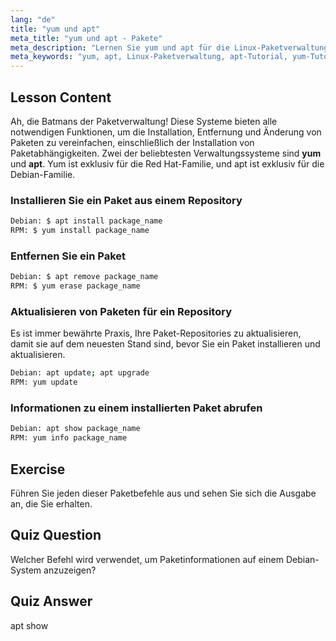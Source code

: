 ```yaml
---
lang: "de"
title: "yum und apt"
meta_title: "yum und apt - Pakete"
meta_description: "Lernen Sie yum und apt für die Linux-Paketverwaltung. Installieren, entfernen und aktualisieren Sie Software auf Debian-/RPM-Systemen mit diesem Tutorial für Anfänger. Starten Sie noch heute!"
meta_keywords: "yum, apt, Linux-Paketverwaltung, apt-Tutorial, yum-Tutorial, Linux-Befehle, Anfängerleitfaden, Paketinstallation"
---
```


## Lesson Content

Ah, die Batmans der Paketverwaltung! Diese Systeme bieten alle notwendigen Funktionen, um die Installation, Entfernung und Änderung von Paketen zu vereinfachen, einschließlich der Installation von Paketabhängigkeiten. Zwei der beliebtesten Verwaltungssysteme sind **yum** und **apt**. Yum ist exklusiv für die Red Hat-Familie, und apt ist exklusiv für die Debian-Familie.

### Installieren Sie ein Paket aus einem Repository

```bash
Debian: $ apt install package_name
RPM: $ yum install package_name
```

### Entfernen Sie ein Paket

```bash
Debian: $ apt remove package_name
RPM: $ yum erase package_name
```

### Aktualisieren von Paketen für ein Repository

Es ist immer bewährte Praxis, Ihre Paket-Repositories zu aktualisieren, damit sie auf dem neuesten Stand sind, bevor Sie ein Paket installieren und aktualisieren.

```bash
Debian: apt update; apt upgrade
RPM: yum update
```

### Informationen zu einem installierten Paket abrufen

```bash
Debian: apt show package_name
RPM: yum info package_name
```

## Exercise

Führen Sie jeden dieser Paketbefehle aus und sehen Sie sich die Ausgabe an, die Sie erhalten.

## Quiz Question

Welcher Befehl wird verwendet, um Paketinformationen auf einem Debian-System anzuzeigen?

## Quiz Answer

apt show
